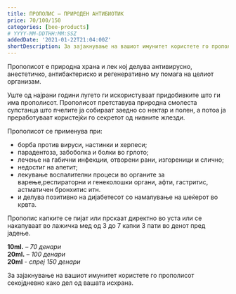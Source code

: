 ```yaml
---
title: ПРОПОЛИС – ПРИРОДЕН АНТИБИОТИК
price: 70/100/150
categories: [bee-products]
# YYYY-MM-DDTHH:MM:SSZ
addedDate: '2021-01-22T21:04:00Z'
shortDescription: За зајакнување на вашиот имунитет користете го прополисот секојдневно како дел од вашата исхрана.
---
```


Прополисот е природна храна и лек кој делува антивирусно, анестетичко, антибактериско и регенеративно му помага на целиот организам.

Уште од најрани години лугето ги искористуваат придобивките што ги има прополисот. Прополисот претставува природна смолеста супстанца што пчелите ја собираат заедно со нектар и полен, а потоа ја преработуваат користејќи го секретот од нивните жлезди.

Прополисот се применува при:

- борба против вируси, настинки и херпеси;
- парадентоза, забоболка и болки во грлото;
- лечење на габични инфекции, отворени рани, изгореници и слично;
- недостиг на апетит;
- лекување воспалителни процеси во органите за варење,респираторни и генеколошки органи, афти, гастритис, астматичен бронхитис итн.
- и делува позитивно на дијабетесот со намалување на шеќерот во крвта.

Прополис капките се пијат или прскаат директно во уста или се накапуваат во лажичка мед од 3 до 7 капки 3 пати во денот пред јадење.

**10ml.** – *70 денари*
</br>
**20ml.** – *100 денари*
</br>
**20ml** - *спреј 150 денари*

За зајакнување на вашиот имунитет користете го прополисот секојдневно како дел од вашата исхрана.
